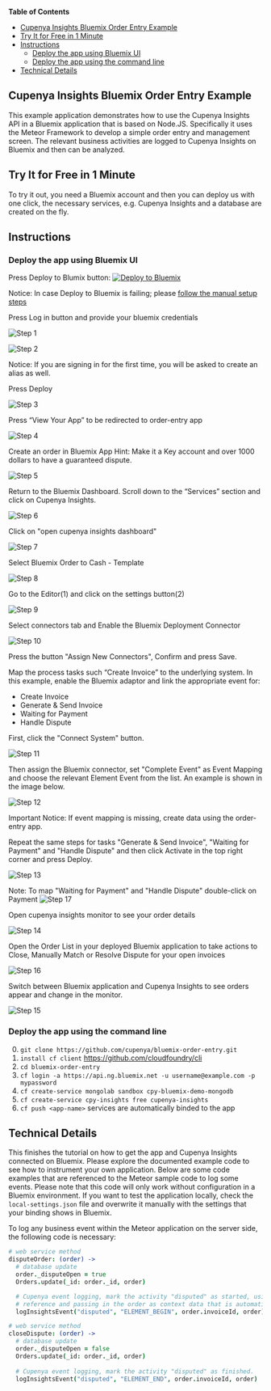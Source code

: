 **Table of Contents**

- [Cupenya Insights Bluemix Order Entry Example](#cupenya-insights-bluemix-order-entry-example)
- [Try It for Free in 1 Minute](#try-it-for-free-in-1-minute)
- [Instructions](#instructions)
  - [Deploy the app using Bluemix UI](#deploy-the-app-using-bluemix-ui) 
  - [Deploy the app using the command line](#deploy-the-app-using-the-command-line)
- [Technical Details](#technical-details)

## Cupenya Insights Bluemix Order Entry Example

This example application demonstrates how to use the Cupenya Insights API in a Bluemix application that is based on Node.JS. Specifically it uses the Meteor Framework to develop a simple order entry and management screen. The relevant business activities are logged to Cupenya Insights on Bluemix and then can be analyzed.

## Try It for Free in 1 Minute

To try it out, you need a Bluemix account and then you can deploy us with one click, the necessary services, e.g. Cupenya Insights and a database are created on the fly.



## Instructions

### Deploy the app using Bluemix UI

Press Deploy to Blumix button: [![Deploy to Bluemix](https://bluemix.net/deploy/button.png)](https://bluemix.net/deploy?repository=https://github.com/cupenya/bluemix-order-entry.git)

Notice: In case Deploy to Bluemix is failing; please [follow the manual setup steps](#deploy-the-app-using-the-command-line)

Press Log in button and provide your bluemix credentials

![Step 1](docs/step1.png)

![Step 2](docs/step2.png)

Notice: If you are signing in for the first time, you will be asked to create an alias as well.

Press Deploy

![Step 3](docs/step3.png)

Press “View Your App” to be redirected to order-entry app

![Step 4](docs/step4.png)

Create an order in Bluemix App
Hint: Make it a Key account and over 1000 dollars to have a guaranteed dispute.

![Step 5](docs/step5.png)

Return to the Bluemix Dashboard. Scroll down to the “Services” section and click on Cupenya Insights.

![Step 6](docs/step6.png)

Click on "open cupenya insights dashboard"

![Step 7](docs/step7.png)

Select Bluemix Order to Cash - Template

![Step 8](docs/step8.png)

Go to the Editor(1) and click on the settings button(2)

![Step 9](docs/step9.png)

Select connectors tab and Enable the Bluemix Deployment Connector

![Step 10](docs/step10.png)

Press the button "Assign New Connectors", Confirm and press Save.

Map the process tasks such “Create Invoice” to the underlying system. In this example, enable the Bluemix adaptor and link the appropriate event for:
- Create Invoice
- Generate & Send Invoice
- Waiting for Payment
- Handle Dispute

First, click the "Connect System" button.

![Step 11](docs/step11.png)

Then assign the Bluemix connector, set "Complete Event" as Event Mapping and choose the relevant Element Event from the list. An example is shown in the image below.

![Step 12](docs/step12.png)

Important Notice: If event mapping is missing, create data using the order-entry app. 

Repeat the same steps for tasks "Generate & Send Invoice", "Waiting for Payment" and "Handle Dispute" and then click Activate in the top right corner and press Deploy.

![Step 13](docs/step13.png)

Note: To map "Waiting for Payment" and "Handle Dispute" double-click on Payment
![Step 17](docs/step17.png)

Open cupenya insights monitor to see your order details

![Step 14](docs/step14.png)

Open the Order List in your deployed Bluemix application to take actions to Close, Manually Match or Resolve Dispute for your open invoices

![Step 16](docs/step18.png)

Switch between Bluemix application and Cupenya Insights to see orders appear and change in the monitor.

![Step 15](docs/step15.png)

### Deploy the app using the command line

0. `git clone https://github.com/cupenya/bluemix-order-entry.git`
0. `install cf client` https://github.com/cloudfoundry/cli
0. `cd bluemix-order-entry`
0. `cf login -a https://api.ng.bluemix.net -u username@example.com -p mypassword`
0. `cf create-service mongolab sandbox cpy-bluemix-demo-mongodb`
0. `cf create-service cpy-insights free cupenya-insights`
0. `cf push <app-name>` services are automatically binded to the app

## Technical Details

This finishes the tutorial on how to get the app and Cupenya Insights connected on Bluemix. Please explore the documented example code to see how to instrument your own application. Below are some code examples that are referenced to the Meteor sample code to log some events. Please note that this code will only work without configuration in a Bluemix environment. If you want to test the application locally, check the ```local-settings.json``` file and overwrite it manually with the settings that your binding shows in Bluemix.

To log any business event within the Meteor application on the server side, the following code is necessary:

```coffeescript
# web service method
disputeOrder: (order) ->
  # database update
  order._disputeOpen = true
  Orders.update(_id: order._id, order)

  # Cupenya event logging, mark the activity "disputed" as started, using the invoiceId as a primary
  # reference and passing in the order as context data that is automatically added to Cupenya data fields
  logInsightsEvent("disputed", "ELEMENT_BEGIN", order.invoiceId, order)

# web service method
closeDispute: (order) ->
  # database update
  order._disputeOpen = false
  Orders.update(_id: order._id, order)
  
  # Cupenya event logging, mark the activity "disputed" as finished.
  logInsightsEvent("disputed", "ELEMENT_END", order.invoiceId, order)
```
